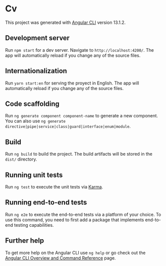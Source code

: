 # Cv

This project was generated with [Angular CLI](https://github.com/angular/angular-cli) version 13.1.2.

## Development server

Run `npm start` for a dev server. Navigate to `http://localhost:4200/`. The app will automatically reload if you change any of the source files.

## Internationalization

Run `yarn start:en` for serving the proyect in English. The app will automatically reload if you change any of the source files.

## Code scaffolding

Run `ng generate component component-name` to generate a new component. You can also use `ng generate directive|pipe|service|class|guard|interface|enum|module`.

## Build

Run `ng build` to build the project. The build artifacts will be stored in the `dist/` directory.

## Running unit tests

Run `ng test` to execute the unit tests via [Karma](https://karma-runner.github.io).

## Running end-to-end tests

Run `ng e2e` to execute the end-to-end tests via a platform of your choice. To use this command, you need to first add a package that implements end-to-end testing capabilities.

## Further help

To get more help on the Angular CLI use `ng help` or go check out the [Angular CLI Overview and Command Reference](https://angular.io/cli) page.
